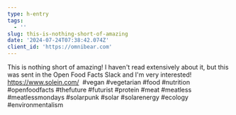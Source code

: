```yaml
---
type: h-entry
tags:
  - ''
slug: this-is-nothing-short-of-amazing
date: '2024-07-24T07:38:42.074Z'
client_id: 'https://omnibear.com'
---
```

This is nothing short of amazing! I haven't read extensively about it, but this was sent in the Open Food Facts Slack and I'm very interested!
https://www.solein.com/
​​​​​​​
#vegan #vegetarian #food #nutrition #openfoodfacts #thefuture #futurist #protein #meat #meatless #meatlessmondays #solarpunk #solar #solarenergy #ecology #environmentalism
